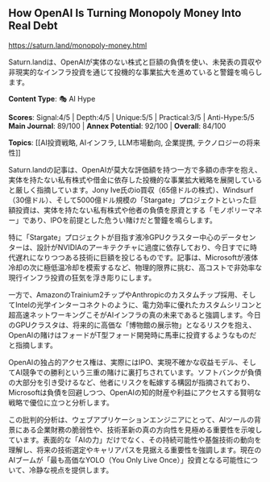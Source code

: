 ## How OpenAI Is Turning Monopoly Money Into Real Debt

https://saturn.land/monopoly-money.html

Saturn.landは、OpenAIが実体のない株式と巨額の負債を使い、未発表の買収や非現実的なインフラ投資を通じて投機的な事業拡大を進めていると警鐘を鳴らします。

**Content Type**: 🎭 AI Hype

**Scores**: Signal:4/5 | Depth:4/5 | Unique:5/5 | Practical:3/5 | Anti-Hype:5/5
**Main Journal**: 89/100 | **Annex Potential**: 92/100 | **Overall**: 84/100

**Topics**: [[AI投資戦略, AIインフラ, LLM市場動向, 企業提携, テクノロジーの将来性]]

Saturn.landの記事は、OpenAIが莫大な評価額を持つ一方で多額の赤字を抱え、実体を持たない私有株式や借金に依存した投機的な事業拡大戦略を展開していると厳しく指摘しています。Jony Ive氏のio買収（65億ドルの株式）、Windsurf（30億ドル）、そして5000億ドル規模の「Stargate」プロジェクトといった巨額投資は、実体を持たない私有株式や他者の負債を原資とする「モノポリーマネー」であり、IPOを前提とした危うい賭けだと警鐘を鳴らします。

特に「Stargate」プロジェクトが目指す液冷GPUクラスター中心のデータセンターは、設計がNVIDIAのアーキテクチャに過度に依存しており、今日すでに時代遅れになりつつある技術に巨額を投じるものです。記事は、Microsoftが液体冷却の次に極低温冷却を模索するなど、物理的限界に挑む、高コストで非効率な現行インフラ投資の狂気を浮き彫りにします。

一方で、AmazonのTrainium2チップやAnthropicのカスタムチップ採用、そしてIntelの光学インターコネクトのように、電力効率に優れたカスタムシリコンと超高速ネットワーキングこそがAIインフラの真の未来であると強調します。今日のGPUクラスタは、将来的に高価な「博物館の展示物」となるリスクを抱え、OpenAIの賭けはフォードがT型フォード開発時に馬車に投資するようなものだと指摘します。

OpenAIの独占的アクセス権は、実際にはIPO、実現不確かな収益モデル、そしてAI競争での勝利という三重の賭けに裏打ちされています。ソフトバンクが負債の大部分を引き受けるなど、他者にリスクを転嫁する構図が指摘されており、Microsoftは負債を回避しつつ、OpenAIの知的財産や利益にアクセスする賢明な戦略で優位に立つと分析します。

この批判的分析は、ウェブアプリケーションエンジニアにとって、AIツールの背景にある企業財務の脆弱性や、技術革新の真の方向性を見極める重要性を示唆しています。表面的な「AIの力」だけでなく、その持続可能性や基盤技術の動向を理解し、将来の技術選定やキャリアパスを見据える重要性を強調します。現在のAIブームが「最も高価なYOLO（You Only Live Once）」投資となる可能性について、冷静な視点を提供します。